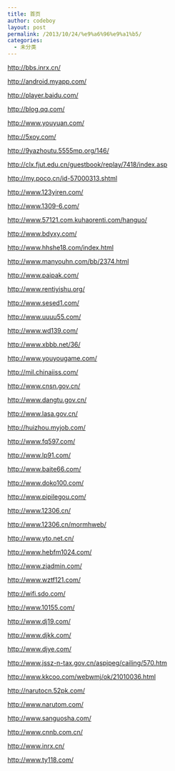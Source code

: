 ```yaml
---
title: 首页
author: codeboy
layout: post
permalink: /2013/10/24/%e9%a6%96%e9%a1%b5/
categories:
  - 未分类
---
```

<a href="http://bbs.inrx.cn/" target="_blank">http://bbs.inrx.cn/</a>

<a href="http://android.myapp.com/" target="_blank">http://android.myapp.com/</a>

<a href="http://player.baidu.com/" target="_blank">http://player.baidu.com/</a>

<a href="http://blog.qq.com/" target="_blank">http://blog.qq.com/</a>

<a href="http://www.youyuan.com/" target="_blank">http://www.youyuan.com/</a>

<a href="http://5xoy.com/" target="_blank">http://5xoy.com/</a>

<a href="http://9yazhoutu.5555mp.org/146/" target="_blank">http://9yazhoutu.5555mp.org/146/</a>

<a href="http://clx.fjut.edu.cn/guestbook/replay/7418/index.asp" target="_blank">http://clx.fjut.edu.cn/guestbook/replay/7418/index.asp</a>

<a href="http://my.poco.cn/id-57000313.shtml" target="_blank">http://my.poco.cn/id-57000313.shtml</a>

<a href="http://www.123yiren.com/" target="_blank">http://www.123yiren.com/</a>

<a href="http://www.1309-6.com/" target="_blank">http://www.1309-6.com/</a>

<a href="http://www.57121.com.kuhaorenti.com/hanguo/" target="_blank">http://www.57121.com.kuhaorenti.com/hanguo/</a>

<a href="http://www.bdyxy.com/" target="_blank">http://www.bdyxy.com/</a>

<a href="http://www.hhshe18.com/index.html" target="_blank">http://www.hhshe18.com/index.html</a>

<a href="http://www.manyouhn.com/bb/2374.html" target="_blank">http://www.manyouhn.com/bb/2374.html</a>

<a href="http://www.paipak.com/" target="_blank">http://www.paipak.com/</a>

<a href="http://www.rentiyishu.org/" target="_blank">http://www.rentiyishu.org/</a>

<a href="http://www.sesed1.com/" target="_blank">http://www.sesed1.com/</a>

<a href="http://www.uuuu55.com/" target="_blank">http://www.uuuu55.com/</a>

<a href="http://www.wd139.com/" target="_blank">http://www.wd139.com/</a>

<a href="http://www.xbbb.net/36/" target="_blank">http://www.xbbb.net/36/</a>

<a href="http://www.youyougame.com/" target="_blank">http://www.youyougame.com/</a>

<a href="http://mil.chinaiiss.com/" target="_blank">http://mil.chinaiiss.com/</a>

<a href="http://www.cnsn.gov.cn/" target="_blank">http://www.cnsn.gov.cn/</a>

<a href="http://www.dangtu.gov.cn/" target="_blank">http://www.dangtu.gov.cn/</a>

<a href="http://www.lasa.gov.cn/" target="_blank">http://www.lasa.gov.cn/</a>

<a href="http://huizhou.myjob.com/" target="_blank">http://huizhou.myjob.com/</a>

<a href="http://www.fq597.com/" target="_blank">http://www.fq597.com/</a>

<a href="http://www.lp91.com/" target="_blank">http://www.lp91.com/</a>

<a href="http://www.baite66.com/" target="_blank">http://www.baite66.com/</a>

<a href="http://www.doko100.com/" target="_blank">http://www.doko100.com/</a>

<a href="http://www.pipilegou.com/" target="_blank">http://www.pipilegou.com/</a>

<a href="http://www.12306.cn/" target="_blank">http://www.12306.cn/</a>

<a href="http://www.12306.cn/mormhweb/" target="_blank">http://www.12306.cn/mormhweb/</a>

<a href="http://www.yto.net.cn/" target="_blank">http://www.yto.net.cn/</a>

<a href="http://www.hebfm1024.com/" target="_blank">http://www.hebfm1024.com/</a>

<a href="http://www.zjadmin.com/" target="_blank">http://www.zjadmin.com/</a>

<a href="http://www.wztf121.com/" target="_blank">http://www.wztf121.com/</a>

<a href="http://wifi.sdo.com/" target="_blank">http://wifi.sdo.com/</a>

<a href="http://www.10155.com/" target="_blank">http://www.10155.com/</a>

<a href="http://www.dj19.com/" target="_blank">http://www.dj19.com/</a>

<a href="http://www.djkk.com/" target="_blank">http://www.djkk.com/</a>

<a href="http://www.djye.com/" target="_blank">http://www.djye.com/</a>

<a href="http://www.jssz-n-tax.gov.cn/aspjpeg/cailing/570.htm" target="_blank">http://www.jssz-n-tax.gov.cn/aspjpeg/cailing/570.htm</a>

<a href="http://www.kkcoo.com/webwmj/ok/21010036.html" target="_blank">http://www.kkcoo.com/webwmj/ok/21010036.html</a>

<a href="http://narutocn.52pk.com/" target="_blank">http://narutocn.52pk.com/</a>

<a href="http://www.narutom.com/" target="_blank">http://www.narutom.com/</a>

<a href="http://www.sanguosha.com/" target="_blank">http://www.sanguosha.com/</a>

<a href="http://www.cnnb.com.cn/" target="_blank">http://www.cnnb.com.cn/</a>

<a href="http://www.inrx.cn/" target="_blank">http://www.inrx.cn/</a>

<a href="http://www.ty118.com/" target="_blank">http://www.ty118.com/</a>